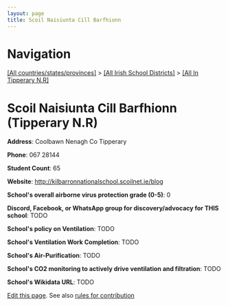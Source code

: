 ```yaml
---
layout: page
title: Scoil Naisiunta Cill Barfhionn
---
```

# Navigation

[[All countries/states/provinces]](../../..) > [[All Irish School Districts]](../..) > [[All In Tipperary N.R]](..)

# Scoil Naisiunta Cill Barfhionn (Tipperary N.R)

**Address**: Coolbawn Nenagh Co Tipperary

**Phone**: 067 28144

**Student Count**: 65

**Website**: <http://kilbarronnationalschool.scoilnet.ie/blog>

**School's overall airborne virus protection grade (0-5)**: 0

**Discord, Facebook, or WhatsApp group for discovery/advocacy for THIS school**: TODO

**School's policy on Ventilation**: TODO

**School's Ventilation Work Completion**: TODO

**School's Air-Purification**: TODO

**School's CO2 monitoring to actively drive ventilation and filtration**: TODO

**School's Wikidata URL**: TODO


[Edit this page](https://github.com/ventilate-schools/Ireland/edit/main/./Tipperary_N.R/Scoil_Naisiunta_Cill_Barfhionn.md). See also [rules for contribution](../../../contribution-rules/)